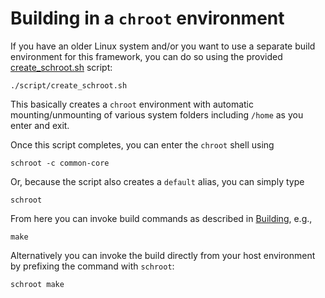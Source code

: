 Building in a `chroot` environment
==================================

If you have an older Linux system and/or you want to use a separate build environment for this framework, you can do so using the provided [create_schroot.sh](../../../scripts/create_schroot.sh) script:

  ```shell
  ./script/create_schroot.sh
  ```

This basically creates a `chroot` environment with automatic mounting/unmounting of various system folders including `/home` as you enter and exit.

Once this script completes, you can enter the `chroot` shell using

  ```shell
  schroot -c common-core
  ```

Or, because the script also creates a `default` alias, you can simply type

  ```shell
  schroot
  ```

From here you can invoke build commands as described in [Building](building.md), e.g.,

  ```shell
  make
  ```

Alternatively you can invoke the build directly from your host environment by prefixing the command with `schroot`:

  ```shell
  schroot make
  ```
